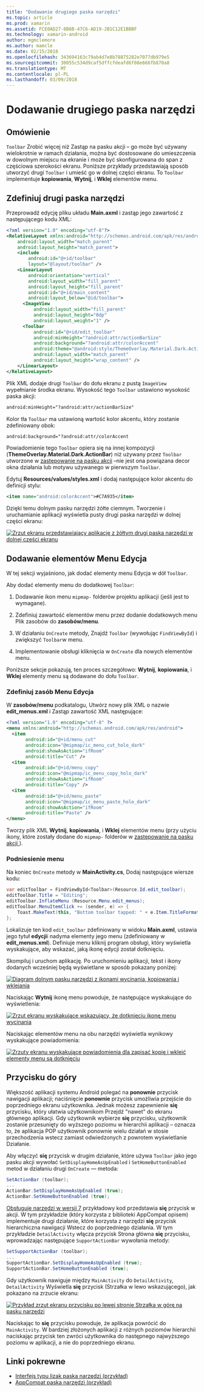 ```yaml
---
title: "Dodawanie drugiego paska narzędzi"
ms.topic: article
ms.prod: xamarin
ms.assetid: FCE0AD27-8B6B-47C6-AD19-2B1C12E1BBBF
ms.technology: xamarin-android
author: mgmclemore
ms.author: mamcle
ms.date: 02/15/2018
ms.openlocfilehash: 343694163c79ab4d7e8b78875282e7077db979e5
ms.sourcegitcommit: 30055c534d9caf5dffcfdeafd6f08e666fb870a8
ms.translationtype: MT
ms.contentlocale: pl-PL
ms.lasthandoff: 03/09/2018
---
```

# <a name="adding-a-second-toolbar"></a>Dodawanie drugiego paska narzędzi


## <a name="overview"></a>Omówienie 

`Toolbar` Zrobić więcej niż Zastąp na pasku akcji &ndash; go może być używany wielokrotnie w ramach działania, można być dostosowane do umieszczenia w dowolnym miejscu na ekranie i może być skonfigurowana do span z częściowa szerokości ekranu. Poniższe przykłady przedstawiają sposób utworzyć drugi `Toolbar` i umieść go w dolnej części ekranu. To `Toolbar` implementuje **kopiowania**, **Wytnij**, i **Wklej** elementów menu. 


## <a name="define-the-second-toolbar"></a>Zdefiniuj drugi paska narzędzi 

Przeprowadź edycję pliku układu **Main.axml** i zastąp jego zawartość z następującego kodu XML:

```xml
<?xml version="1.0" encoding="utf-8"?>
<RelativeLayout xmlns:android="http://schemas.android.com/apk/res/android"
    android:layout_width="match_parent"
    android:layout_height="match_parent">
    <include
        android:id="@+id/toolbar"
        layout="@layout/toolbar" />
    <LinearLayout
        android:orientation="vertical"
        android:layout_width="fill_parent"
        android:layout_height="fill_parent"
        android:id="@+id/main_content"
        android:layout_below="@id/toolbar">
      <ImageView
          android:layout_width="fill_parent"
          android:layout_height="0dp"
          android:layout_weight="1" />
      <Toolbar
          android:id="@+id/edit_toolbar"
          android:minHeight="?android:attr/actionBarSize"
          android:background="?android:attr/colorAccent"
          android:theme="@android:style/ThemeOverlay.Material.Dark.ActionBar"
          android:layout_width="match_parent"
          android:layout_height="wrap_content" />
    </LinearLayout>
</RelativeLayout>
```

Plik XML dodaje drugi `Toolbar` do dołu ekranu z pustą `ImageView` wypełnianie środka ekranu. Wysokość tego `Toolbar` ustawiono wysokość paska akcji: 

```xml
android:minHeight="?android:attr/actionBarSize"
```

Kolor tła `Toolbar` ma ustawioną wartość kolor akcentu, który zostanie zdefiniowany obok:

```xml
android:background="?android:attr/colorAccent
```

Powiadomienie tego `Toolbar` opiera się na innej kompozycji (**ThemeOverlay.Material.Dark.ActionBar**) niż używany przez `Toolbar` utworzone w [zastępowanie na pasku akcji](~/android/user-interface/controls/tool-bar/replacing-the-action-bar.md) &ndash;nie jest ona powiązana decor okna działania lub motywu używanego w pierwszym `Toolbar`.

Edytuj **Resources/values/styles.xml** i dodaj następujące kolor akcentu do definicji stylu: 

```xml
<item name="android:colorAccent">#C7A935</item>
```

Dzięki temu dolnym pasku narzędzi żółte ciemnym. Tworzenie i uruchamianie aplikacji wyświetla pusty drugi paska narzędzi w dolnej części ekranu: 

[![Zrzut ekranu przedstawiający aplikację z żółtym drugi paska narzędzi w dolnej części ekranu](adding-a-second-toolbar-images/01-second-toolbar-sml.png)](adding-a-second-toolbar-images/01-second-toolbar.png#lightbox)


 
## <a name="add-edit-menu-items"></a>Dodawanie elementów Menu Edycja 

W tej sekcji wyjaśniono, jak dodać elementy menu Edycja w dół `Toolbar`. 

Aby dodać elementy menu do dodatkowej `Toolbar`: 

1.  Dodawanie ikon menu `mipmap-` folderów projektu aplikacji (jeśli jest to wymagane).

2.  Zdefiniuj zawartość elementów menu przez dodanie dodatkowych menu Plik zasobów do **zasobów/menu**. 

3.  W działaniu `OnCreate` metody, Znajdź `Toolbar` (wywołując `FindViewById`) i zwiększyć `Toolbar`w menu.

4.  Implementowanie obsługi kliknięcia w `OnCreate` dla nowych elementów menu. 

Poniższe sekcje pokazują, ten proces szczegółowo: **Wytnij**, **kopiowania**, i **Wklej** elementy menu są dodawane do dołu `Toolbar`. 



### <a name="define-the-edit-menu-resource"></a>Zdefiniuj zasób Menu Edycja

W **zasobów/menu** podkatalogu, Utwórz nowy plik XML o nazwie **edit_menus.xml** i Zastąp zawartość XML następujące:

```xml
<?xml version="1.0" encoding="utf-8" ?>
<menu xmlns:android="http://schemas.android.com/apk/res/android">
  <item
       android:id="@+id/menu_cut"
       android:icon="@mipmap/ic_menu_cut_holo_dark"
       android:showAsAction="ifRoom"
       android:title="Cut" />
  <item
       android:id="@+id/menu_copy"
       android:icon="@mipmap/ic_menu_copy_holo_dark"
       android:showAsAction="ifRoom"
       android:title="Copy" />
  <item
       android:id="@+id/menu_paste"
       android:icon="@mipmap/ic_menu_paste_holo_dark"
       android:showAsAction="ifRoom"
       android:title="Paste" />
</menu>
```

Tworzy plik XML **Wytnij**, **kopiowania**, i **Wklej** elementów menu (przy użyciu ikony, które zostały dodane do `mipmap-` folderów w [zastępowanie na pasku akcji ](~/android/user-interface/controls/tool-bar/replacing-the-action-bar.md)).



### <a name="inflate-the-menus"></a>Podniesienie menu

Na koniec `OnCreate` metody w **MainActivity.cs**, Dodaj następujące wiersze kodu: 

```csharp
var editToolbar = FindViewById<Toolbar>(Resource.Id.edit_toolbar);
editToolbar.Title = "Editing";
editToolbar.InflateMenu (Resource.Menu.edit_menus);
editToolbar.MenuItemClick += (sender, e) => {
    Toast.MakeText(this, "Bottom toolbar tapped: " + e.Item.TitleFormatted, ToastLength.Short).Show();
};
```

Lokalizuje ten kod `edit_toolbar` zdefiniowany w widoku **Main.axml**, ustawia jego tytuł **edycji**i nadyma elementy jego menu (zdefiniowany w **edit_menus.xml**). Definiuje menu kliknij program obsługi, który wyświetla wyskakujące, aby wskazać, jaką ikonę edycji został dotknięciu. 

Skompiluj i uruchom aplikację. Po uruchomieniu aplikacji, tekst i ikony dodanych wcześniej będą wyświetlane w sposób pokazany poniżej: 

[![Diagram dolnym pasku narzędzi z ikonami wycinania, kopiowania i wklejania](adding-a-second-toolbar-images/02-bottom-toolbar-sml.png)](adding-a-second-toolbar-images/02-bottom-toolbar.png#lightbox)

Naciskając **Wytnij** ikonę menu powoduje, że następujące wyskakujące do wyświetlenia: 

[![Zrzut ekranu wyskakujące wskazujący, że dotknięciu ikonę menu wycinania](adding-a-second-toolbar-images/03-bottom-tapped-sml.png)](adding-a-second-toolbar-images/03-bottom-tapped.png#lightbox)

Naciskając elementów menu na obu narzędzi wyświetla wynikowy wyskakujące powiadomienia: 

[![Zrzuty ekranu wyskakujące powiadomienia dla zapisać kopię i wkleić elementy menu są dotknięciu](adding-a-second-toolbar-images/04-menu-action-sml.png)](adding-a-second-toolbar-images/04-menu-action.png#lightbox)



## <a name="the-up-button"></a>Przycisku do góry 

Większość aplikacji systemu Android polegać na **ponownie** przycisk nawigacji aplikacji; naciśnięcie **ponownie** przycisk umożliwia przejście do poprzedniego ekranu użytkownika.
Jednak możesz zapewnienie **się** przycisku, który ułatwia użytkownikom Przejdź "nawet" do ekranu głównego aplikacji. Gdy użytkownik wybierze **się** przycisku, użytkownik zostanie przesunięty do wyższego poziomu w hierarchii aplikacji &ndash; oznacza to, że aplikacja POP użytkownik ponownie wielu działań w stosie przechodzenia wstecz zamiast odwiedzonych z powrotem wyświetlanie Działanie. 

Aby włączyć **się** przycisk w drugim działanie, które używa `Toolbar` jako jego pasku akcji wywołać `SetDisplayHomeAsUpEnabled` i `SetHomeButtonEnabled` metod w działaniu drugi `OnCreate` — metoda:

```csharp
SetActionBar (toolbar);
...
ActionBar.SetDisplayHomeAsUpEnabled (true);
ActionBar.SetHomeButtonEnabled (true);
```

[Obsługuje narzędzi w wersji 7](https://developer.xamarin.com/samples/monodroid/Supportv7/AppCompat/Toolbar/) przykładowy kod przedstawia **się** przycisk w akcji. W tym przykładzie (który korzysta z biblioteki AppCompat opisem) implementuje drugi działanie, które korzysta z narzędzi **się** przycisk hierarchiczna nawigacji Wstecz do poprzedniego działania. W tym przykładzie `DetailActivity` włącza przycisk Strona główna **się** przycisku, wprowadzając następujące `SupportActionBar` wywołania metody: 

```csharp
SetSupportActionBar (toolbar);
...
SupportActionBar.SetDisplayHomeAsUpEnabled (true);
SupportActionBar.SetHomeButtonEnabled (true);
```

Gdy użytkownik nawiguje między `MainActivity` do `DetailActivity`, `DetailActivity` Wyświetla **się** przycisk (Strzałka w lewo wskazującego), jak pokazano na zrzucie ekranu:

[![Przykład zrzut ekranu przycisku po lewej stronie Strzałka w górę na pasku narzędzi](adding-a-second-toolbar-images/05-up-button-sml.png)](adding-a-second-toolbar-images/05-up-button.png#lightbox)

Naciskając to **się** przycisku powoduje, że aplikacja powrócić do `MainActivity`. W bardziej złożonych aplikacji z różnych poziomów hierarchii naciskając przycisk ten zwróci użytkownika do następnego najwyższego poziomu w aplikacji, a nie do poprzedniego ekranu. 



## <a name="related-links"></a>Linki pokrewne

- [Interfejs typu lizak paska narzędzi (przykład)](https://developer.xamarin.com/samples/monodroid/android5.0/Toolbar/)
- [AppCompat paska narzędzi (przykład)](https://developer.xamarin.com/samples/monodroid/Supportv7/AppCompat/Toolbar/)
